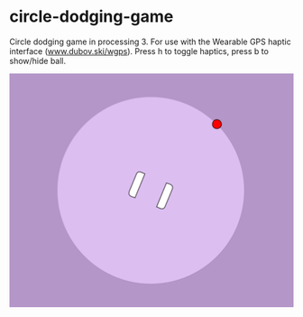 # circle-dodging-game
Circle dodging game in processing 3. For use with the Wearable GPS haptic interface (www.dubov.ski/wgps). Press h to toggle haptics, press b to show/hide ball.

![ss.png](/ss.png)
